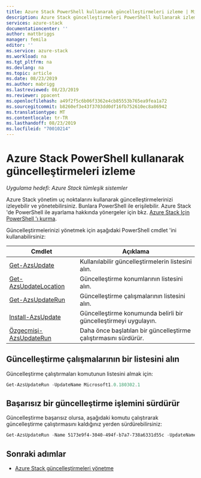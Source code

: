 ```yaml
---
title: Azure Stack PowerShell kullanarak güncelleştirmeleri izleme | Microsoft Docs
description: Azure Stack güncelleştirmeleri PowerShell kullanarak izlemeyi öğrenin
services: azure-stack
documentationcenter: ''
author: mattbriggs
manager: femila
editor: ''
ms.service: azure-stack
ms.workload: na
ms.tgt_pltfrm: na
ms.devlang: na
ms.topic: article
ms.date: 08/23/2019
ms.author: mabrigg
ms.lastreviewed: 08/23/2019
ms.reviewer: ppacent
ms.openlocfilehash: a49f2f5c6b06f3362e4cb85553b765ea9fea1a72
ms.sourcegitcommit: b8260ef3e43f3703dd0df16fb752610ec8a86942
ms.translationtype: MT
ms.contentlocale: tr-TR
ms.lasthandoff: 08/23/2019
ms.locfileid: "70010214"
---
```

# <a name="monitor-updates-in-azure-stack-using-powershell"></a>Azure Stack PowerShell kullanarak güncelleştirmeleri izleme

*Uygulama hedefi: Azure Stack tümleşik sistemler*

Azure Stack yönetim uç noktalarını kullanarak güncelleştirmelerinizi izleyebilir ve yönetebilirsiniz. Bunlara PowerShell ile erişilebilir. Azure Stack 'de PowerShell ile ayarlama hakkında yönergeler için bkz. [Azure Stack Için PowerShell 'ı kurma](azure-stack-powershell-install.md).

Güncelleştirmelerinizi yönetmek için aşağıdaki PowerShell cmdlet 'ini kullanabilirsiniz:

| Cmdlet | Açıklama |
|------------------------------------------------------|-------------|
| [Get-AzsUpdate](https://docs.microsoft.com/powershell/module/azs.update.admin/Get-AzsUpdate?view=azurestackps-1.7.2) | Kullanılabilir güncelleştirmelerin listesini alın. |
| [Get-AzsUpdateLocation](https://docs.microsoft.com/powershell/module/azs.update.admin/Get-AzsUpdateLocation?view=azurestackps-1.7.2)| Güncelleştirme konumlarının listesini alın. |
| [Get-AzsUpdateRun](https://docs.microsoft.com/powershell/module/azs.update.admin/Get-AzsUpdateRun?view=azurestackps-1.7.2) | Güncelleştirme çalışmalarının listesini alın.  |
| [Install-AzsUpdate](https://docs.microsoft.com/powershell/module/azs.update.admin/Install-AzsUpdate?view=azurestackps-1.7.2) | Güncelleştirme konumunda belirli bir güncelleştirmeyi uygulayın. |
| [Özgeçmişi-AzsUpdateRun](https://docs.microsoft.com/powershell/module/azs.update.admin/Resume-AzsUpdateRun?view=azurestackps-1.7.2) | Daha önce başlatılan bir güncelleştirme çalıştırmasını sürdürür. |

## <a name="get-a-list-of-update-runs"></a>Güncelleştirme çalışmalarının bir listesini alın

Güncelleştirme çalıştırmaları komutunun listesini almak için:

```powershell
Get-AzsUpdateRun -UpdateName Microsoft1.0.180302.1
```

## <a name="resume-a-failed-update-operation"></a>Başarısız bir güncelleştirme işlemini sürdürür

Güncelleştirme başarısız olursa, aşağıdaki komutu çalıştırarak güncelleştirme çalıştırmasını kaldığınız yerden sürdürebilirsiniz:

```powershell
Get-AzsUpdateRun -Name 5173e9f4-3040-494f-b7a7-738a6331d55c -UpdateName Microsoft1.0.180305.1 | Resume-AzsUpdateRun
```

## <a name="next-steps"></a>Sonraki adımlar

-   [Azure Stack güncelleştirmeleri yönetme](https://docs.microsoft.com/azure-stack/operator/azure-stack-updates)